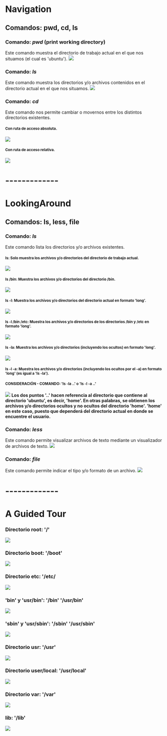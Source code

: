 # Navigation
 
## Comandos: pwd, cd, ls

### Comando: *pwd* (print working directory)
Este comando muestra el directorio de trabajo actual en el que nos situamos (el cual es 'ubuntu').
![](https://github.com/DianaLlamoca/ComputacionParalelaYDistribuida/blob/main/pwd.PNG)

### Comando: *ls*
Este comando muestra los directorios y/o archivos contenidos en el directorio actual en el que nos situamos.
![](https://github.com/DianaLlamoca/ComputacionParalelaYDistribuida/blob/main/ls.PNG)

### Comando: *cd*
Este comando nos permite cambiar o movernos entre los distintos directorios existentes.
#### <sub>**Con ruta de acceso absoluta**.</sub>
![](https://github.com/DianaLlamoca/ComputacionParalelaYDistribuida/blob/main/cd_ruta-absoluta.PNG)
#### <sub>**Con ruta de acceso relativa**.</sub>
![](https://github.com/DianaLlamoca/ComputacionParalelaYDistribuida/blob/main/cd_ruta-relativa.PNG)

# -------------

# LookingAround

## Comandos: ls, less, file

### Comando: *ls*
Este comando lista los directorios y/o archivos existentes.
#### <sub>**ls**: Solo muestra los archivos y/o directorios del directorio de trabajo actual.</sub>
![](https://github.com/DianaLlamoca/ComputacionParalelaYDistribuida/blob/main/ls.PNG)

#### <sub>**ls /bin**: Muestra los archivos y/o directorios del directorio /bin.</sub>
![](https://github.com/DianaLlamoca/ComputacionParalelaYDistribuida/blob/main/ls%20-%20bin.PNG)

#### <sub>**ls -l**: Muestra los archivos y/o directorios del directorio actual en formato 'long'.</sub>
![](https://github.com/DianaLlamoca/ComputacionParalelaYDistribuida/blob/main/ls%20-l.PNG)

#### <sub>**ls -l /bin /etc**: Muestra los archivos y/o directorios de los directorios /bin y /etc en formato 'long'.</sub>
![](https://github.com/DianaLlamoca/ComputacionParalelaYDistribuida/blob/main/ls%20-l%20bin%20etc.PNG)

#### <sub>**ls -la**: Muestra los archivos y/o directorios (incluyendo los ocultos) en formato 'long'.</sub>
![](https://github.com/DianaLlamoca/ComputacionParalelaYDistribuida/blob/main/ls%20-la.PNG)
#### <sub>**ls -l -a**: Muestra los archivos y/o directorios (incluyendo los ocultos por el -a) en formato 'long' (es igual a 'ls -la').</sub>

#### <sub>**CONSIDERACIÓN - COMANDO: 'ls -la ..' o 'ls -l -a ..'**</sub>
![](https://github.com/DianaLlamoca/ComputacionParalelaYDistribuida/blob/main/consideracion.PNG)
**Los dos puntos '..' hacen referencia al directorio que contiene al directorio 'ubuntu', es decir, 'home'. En otras palabras, se obtienen los archivos y/o directorios ocultos y no ocultos del directorio 'home'. 'home' en este caso, puesto que dependerá del directorio actual en donde se encuentre el usuario.**

### Comando: *less*
Este comando permite visualizar archivos de texto mediante un visualizador de archivos de texto.
![](https://github.com/DianaLlamoca/ComputacionParalelaYDistribuida/blob/main/less.PNG)

### Comando: *file*
Este comando permite indicar el tipo y/o formato de un archivo.
![](https://github.com/DianaLlamoca/ComputacionParalelaYDistribuida/blob/main/file.PNG)

# -------------

# A Guided Tour
### **Directorio root: '/'**
![](https://github.com/DianaLlamoca/ComputacionParalelaYDistribuida/blob/main/directorioroot.PNG)

### **Directorio boot: '/boot'**
![](https://github.com/DianaLlamoca/ComputacionParalelaYDistribuida/blob/main/directorio_boot.PNG)

### **Directorio etc: '/etc/**
![](https://github.com/DianaLlamoca/ComputacionParalelaYDistribuida/blob/main/directorio_etc.PNG)

### **'bin' y 'usr/bin': '/bin' '/usr/bin'**
![](https://github.com/DianaLlamoca/ComputacionParalelaYDistribuida/blob/main/bin_usr-bin.PNG)

### **'sbin' y 'usr/sbin': '/sbin' '/usr/sbin'**
![](https://github.com/DianaLlamoca/ComputacionParalelaYDistribuida/blob/main/sbin_usr-sbin.PNG)

### **Directorio usr: '/usr'**
![](https://github.com/DianaLlamoca/ComputacionParalelaYDistribuida/blob/main/usr.PNG)

### **Directorio user/local: '/usr/local'**
![](https://github.com/DianaLlamoca/ComputacionParalelaYDistribuida/blob/main/usr-local.PNG)

### **Directorio var: '/var'**
![](https://github.com/DianaLlamoca/ComputacionParalelaYDistribuida/blob/main/var.PNG)

### **lib: '/lib'**
![](https://github.com/DianaLlamoca/ComputacionParalelaYDistribuida/blob/main/lib.PNG)
